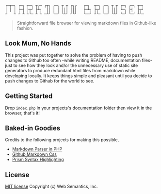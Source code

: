 ```
╭─┬─╮ ╭─╮ ┬─╮ ┬╭─ ╭┬╮ ╭─╮ ┬ ┬ ╭╮╭   ╭─╮  ┬─╮ ╭─╮ ┬ ┬ ╭─╮ ╭─╮ ┬─╮
│ │ │ ├─┤ ├┬╯ ├┴╮  ││ │ │ │││ │││   ├─┴╮ ├┬╯ │ │ │││ ╰─╮ ├┤  ├┬╯
┴   ┴ ┴ ┴ ┴╰─ ┴ ┴ ─┴╯ ╰─╯ ╰┴╯ ╯╰╯   ╰──╯ ┴╰─ ╰─╯ ╰┴╯ ╰─╯ ╰─╯ ┴╰─
```
> Straightforward file browser for viewing markdown files in Github-like fashion.

## Look Mum, No Hands

This project was put together to solve the problem of having to push changes to Github too often -while writing README, documentation files- just to see how they look and/or the unnecessary use of static site generators to produce redundant html files from markdown while developing locally. It keeps things simple and pleasant until you decide to push changes to Github for the world to see.

## Getting Started

Drop `index.php` in your projects's documentation folder then view it in the browser, that's it!

## Baked-in Goodies

Credits to the following projects for making this possible,

- [Markdown Parser in PHP](https://github.com/erusev/parsedown)
- [Github Markdown Css](https://github.com/sindresorhus/github-markdown-css)
- [Prism Syntax Highlighting](https://github.com/PrismJS/prism)

## License

[MIT license](http://opensource.org/licenses/mit-license.php) Copyright (c) Web Semantics, Inc.